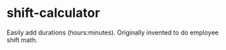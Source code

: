# shift-calculator
Easily add durations (hours:minutes). Originally invented to do employee shift math.
